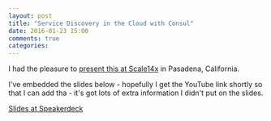 ```yaml
---
layout: post
title: "Service Discovery in the Cloud with Consul"
date: 2016-01-23 15:00
comments: true
categories:
---
```


I had the pleasure to [present this at Scale14x](https://www.socallinuxexpo.org/scale/14x/presentations/service-discovery-cloud) in Pasadena, California.

I've embedded the slides below - hopefully I get the YouTube link shortly so that I can add tha - it's got lots of extra information I didn't put on the slides.

[Slides at Speakerdeck](https://speakerdeck.com/darron/service-discovery-in-the-cloud)

<script async class="speakerdeck-embed" data-id="e8254be883324ee68cf83afc7c46ea47" data-ratio="1.33333333333333" src="//speakerdeck.com/assets/embed.js"></script>
